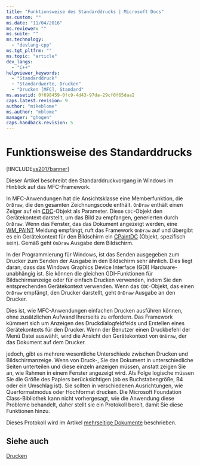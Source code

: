 ```yaml
---
title: "Funktionsweise des Standarddrucks | Microsoft Docs"
ms.custom: ""
ms.date: "11/04/2016"
ms.reviewer: ""
ms.suite: ""
ms.technology: 
  - "devlang-cpp"
ms.tgt_pltfrm: ""
ms.topic: "article"
dev_langs: 
  - "C++"
helpviewer_keywords: 
  - "Standarddruck"
  - "Standardwerte, Drucken"
  - "Drucken [MFC], Standard"
ms.assetid: 0f698459-0fc9-4d43-97da-29cf0f65daa2
caps.latest.revision: 9
author: "mikeblome"
ms.author: "mblome"
manager: "ghogen"
caps.handback.revision: 5
---
```

# Funktionsweise des Standarddrucks
[!INCLUDE[vs2017banner](../assembler/inline/includes/vs2017banner.md)]

Dieser Artikel beschreibt den Standarddruckvorgang in Windows im Hinblick auf das MFC\-Framework.  
  
 In MFC\-Anwendungen hat die Ansichtsklasse eine Memberfunktion, die `OnDraw`, die den gesamten Zeichnungscode enthält.  `OnDraw` enthält einen Zeiger auf ein [CDC](../mfc/reference/cdc-class.md)\-Objekt als Parameter.  Diese `CDC`\-Objekt den Gerätekontext darstellt, um das Bild zu empfangen, generierten durch `OnDraw`.  Wenn das Fenster, das das Dokument angezeigt werden, eine [WM\_PAINT](http://msdn.microsoft.com/library/windows/desktop/dd145213) Meldung empfängt, ruft das Framework `OnDraw` auf und übergibt es ein Gerätekontext für den Bildschirm ein [CPaintDC](../mfc/reference/cpaintdc-class.md) \(Objekt, spezifisch sein\).  Gemäß geht `OnDraw` Ausgabe dem Bildschirm.  
  
 In der Programmierung für Windows, ist das Senden ausgegeben zum Drucker zum Senden der Ausgabe in den Bildschirm sehr ähnlich.  Dies liegt daran, dass das Windows Graphics Device Interface \(GDI\) Hardware\-unabhängig ist.  Sie können die gleichen GDI\-Funktionen für Bildschirmanzeige oder für einfach Drucken verwenden, indem Sie den entsprechenden Gerätekontext verwenden.  Wenn das `CDC`\-Objekt, das einen `OnDraw` empfängt, den Drucker darstellt, geht `OnDraw` Ausgabe an den Drucker.  
  
 Dies ist, wie MFC\-Anwendungen einfachen Drucken ausführen können, ohne zusätzlichen Aufwand Ihrerseits zu erfordern.  Das Framework kümmert sich um Anzeigen des Druckdialogfeldfelds und Erstellen eines Gerätekontexts für den Drucker.  Wenn der Benutzer einen Druckbefehl der Menü Datei auswählt, wird die Ansicht den Gerätekontext von `OnDraw`, der das Dokument auf dem Drucker.  
  
 jedoch, gibt es mehrere wesentliche Unterschiede zwischen Drucken und Bildschirmanzeige.  Wenn von Druck\-, Sie das Dokument in unterschiedliche Seiten unterteilen und diese einzeln anzeigen müssen, anstatt zeigen Sie an, wie Rahmen in einem Fenster angezeigt wird.  Als Folge logische müssen Sie die Größe des Papiers berücksichtigen \(ob es Buchstabengröße, B4 oder ein Umschlag ist\).  Sie sollten in verschiedenen Ausrichtungen, wie Querformatmodus oder Hochformat drucken.  Die Microsoft Foundation Class\-Bibliothek kann nicht vorhergesagt, wie die Anwendung diese Probleme behandelt, daher stellt sie ein Protokoll bereit, damit Sie diese Funktionen hinzu.  
  
 Dieses Protokoll wird im Artikel [mehrseitige Dokumente](../mfc/multipage-documents.md) beschrieben.  
  
## Siehe auch  
 [Drucken](../mfc/printing.md)